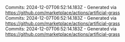 Commits: 2024-12-07T06:52:14.183Z - Generated via https://github.com/marketplace/actions/artificial-grass
<br>
Commits: 2024-12-07T06:52:14.183Z - Generated via https://github.com/marketplace/actions/artificial-grass
<br>
Commits: 2024-12-07T06:52:14.183Z - Generated via https://github.com/marketplace/actions/artificial-grass
<br>
